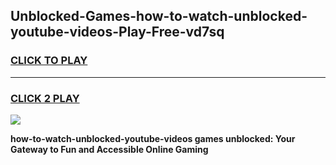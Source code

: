 
## Unblocked-Games-how-to-watch-unblocked-youtube-videos-Play-Free-vd7sq
<h3>
<a href="https://premium76.site?title=how-to-watch-unblocked-youtube-videos&ref=10A">CLICK TO PLAY</a></h3>
<hr>

<h3>
<a href="https://premium76.site?title=how-to-watch-unblocked-youtube-videos&ref=10A">CLICK 2 PLAY</a>
  
</h3>

<a href="https://premium76.site?title=how-to-watch-unblocked-youtube-videos&ref=10A"><img src="https://clearcache.store/games.png"></a>


**how-to-watch-unblocked-youtube-videos games unblocked: Your Gateway to Fun and Accessible Online Gaming**
